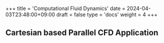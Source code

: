 +++
title = 'Computational Fluid Dynamics'
date = 2024-04-03T23:48:00+09:00
draft = false
type = 'docs'
weight = 4
+++


## Cartesian based Parallel CFD Application